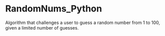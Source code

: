 # RandomNums_Python
Algorithm that challenges a user to guess a random number from 1 to 100, given a limited number of guesses. 
